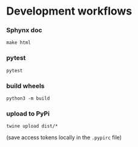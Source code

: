 # Development workflows


### Sphynx doc

```make html```


### pytest

```pytest```


### build wheels

```python3 -m build```


### upload to PyPi

```twine upload dist/*```

(save access tokens locally in the `.pypirc` file)
